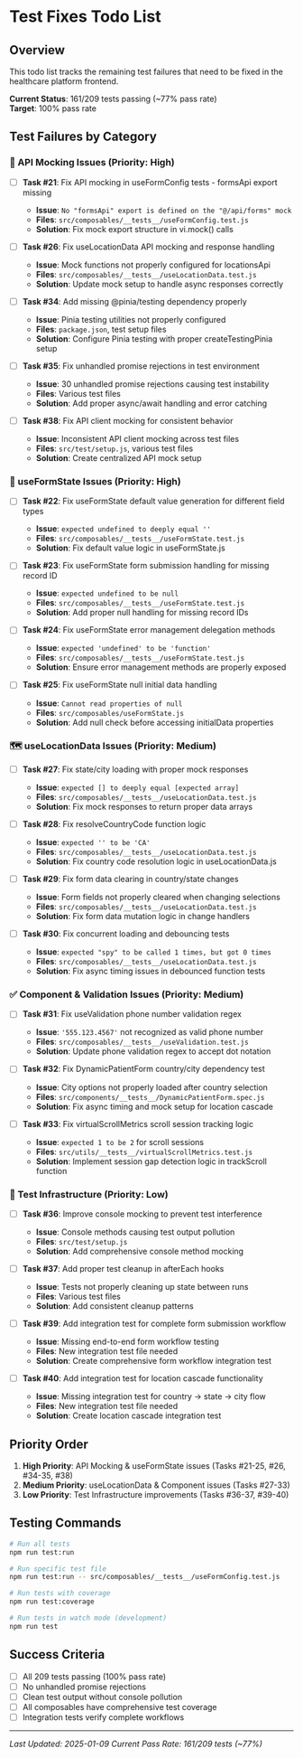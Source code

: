 # Test Fixes Todo List

## Overview
This todo list tracks the remaining test failures that need to be fixed in the healthcare platform frontend. 

**Current Status**: 161/209 tests passing (~77% pass rate)  
**Target**: 100% pass rate

## Test Failures by Category

### 🔌 API Mocking Issues (Priority: High)

- [ ] **Task #21**: Fix API mocking in useFormConfig tests - formsApi export missing
  - **Issue**: `No "formsApi" export is defined on the "@/api/forms" mock`
  - **Files**: `src/composables/__tests__/useFormConfig.test.js`
  - **Solution**: Fix mock export structure in vi.mock() calls

- [ ] **Task #26**: Fix useLocationData API mocking and response handling
  - **Issue**: Mock functions not properly configured for locationsApi
  - **Files**: `src/composables/__tests__/useLocationData.test.js`
  - **Solution**: Update mock setup to handle async responses correctly

- [ ] **Task #34**: Add missing @pinia/testing dependency properly
  - **Issue**: Pinia testing utilities not properly configured
  - **Files**: `package.json`, test setup files
  - **Solution**: Configure Pinia testing with proper createTestingPinia setup

- [ ] **Task #35**: Fix unhandled promise rejections in test environment
  - **Issue**: 30 unhandled promise rejections causing test instability
  - **Files**: Various test files
  - **Solution**: Add proper async/await handling and error catching

- [ ] **Task #38**: Fix API client mocking for consistent behavior
  - **Issue**: Inconsistent API client mocking across test files
  - **Files**: `src/test/setup.js`, various test files
  - **Solution**: Create centralized API mock setup

### 📝 useFormState Issues (Priority: High)

- [ ] **Task #22**: Fix useFormState default value generation for different field types
  - **Issue**: `expected undefined to deeply equal ''`
  - **Files**: `src/composables/__tests__/useFormState.test.js`
  - **Solution**: Fix default value logic in useFormState.js

- [ ] **Task #23**: Fix useFormState form submission handling for missing record ID
  - **Issue**: `expected undefined to be null`
  - **Files**: `src/composables/__tests__/useFormState.test.js`
  - **Solution**: Add proper null handling for missing record IDs

- [ ] **Task #24**: Fix useFormState error management delegation methods
  - **Issue**: `expected 'undefined' to be 'function'`
  - **Files**: `src/composables/__tests__/useFormState.test.js`
  - **Solution**: Ensure error management methods are properly exposed

- [ ] **Task #25**: Fix useFormState null initial data handling
  - **Issue**: `Cannot read properties of null`
  - **Files**: `src/composables/useFormState.js`
  - **Solution**: Add null check before accessing initialData properties

### 🗺️ useLocationData Issues (Priority: Medium)

- [ ] **Task #27**: Fix state/city loading with proper mock responses
  - **Issue**: `expected [] to deeply equal [expected array]`
  - **Files**: `src/composables/__tests__/useLocationData.test.js`
  - **Solution**: Fix mock responses to return proper data arrays

- [ ] **Task #28**: Fix resolveCountryCode function logic
  - **Issue**: `expected '' to be 'CA'`
  - **Files**: `src/composables/__tests__/useLocationData.test.js`
  - **Solution**: Fix country code resolution logic in useLocationData.js

- [ ] **Task #29**: Fix form data clearing in country/state changes
  - **Issue**: Form fields not properly cleared when changing selections
  - **Files**: `src/composables/__tests__/useLocationData.test.js`
  - **Solution**: Fix form data mutation logic in change handlers

- [ ] **Task #30**: Fix concurrent loading and debouncing tests
  - **Issue**: `expected "spy" to be called 1 times, but got 0 times`
  - **Files**: `src/composables/__tests__/useLocationData.test.js`
  - **Solution**: Fix async timing issues in debounced function tests

### ✅ Component & Validation Issues (Priority: Medium)

- [ ] **Task #31**: Fix useValidation phone number validation regex
  - **Issue**: `'555.123.4567'` not recognized as valid phone number
  - **Files**: `src/composables/__tests__/useValidation.test.js`
  - **Solution**: Update phone validation regex to accept dot notation

- [ ] **Task #32**: Fix DynamicPatientForm country/city dependency test
  - **Issue**: City options not properly loaded after country selection
  - **Files**: `src/components/__tests__/DynamicPatientForm.spec.js`
  - **Solution**: Fix async timing and mock setup for location cascade

- [ ] **Task #33**: Fix virtualScrollMetrics scroll session tracking logic
  - **Issue**: `expected 1 to be 2` for scroll sessions
  - **Files**: `src/utils/__tests__/virtualScrollMetrics.test.js`
  - **Solution**: Implement session gap detection logic in trackScroll function

### 🧪 Test Infrastructure (Priority: Low)

- [ ] **Task #36**: Improve console mocking to prevent test interference
  - **Issue**: Console methods causing test output pollution
  - **Files**: `src/test/setup.js`
  - **Solution**: Add comprehensive console method mocking

- [ ] **Task #37**: Add proper test cleanup in afterEach hooks
  - **Issue**: Tests not properly cleaning up state between runs
  - **Files**: Various test files
  - **Solution**: Add consistent cleanup patterns

- [ ] **Task #39**: Add integration test for complete form submission workflow
  - **Issue**: Missing end-to-end form workflow testing
  - **Files**: New integration test file needed
  - **Solution**: Create comprehensive form workflow integration test

- [ ] **Task #40**: Add integration test for location cascade functionality
  - **Issue**: Missing integration test for country -> state -> city flow
  - **Files**: New integration test file needed
  - **Solution**: Create location cascade integration test

## Priority Order
1. **High Priority**: API Mocking & useFormState issues (Tasks #21-25, #26, #34-35, #38)
2. **Medium Priority**: useLocationData & Component issues (Tasks #27-33)
3. **Low Priority**: Test Infrastructure improvements (Tasks #36-37, #39-40)

## Testing Commands
```bash
# Run all tests
npm run test:run

# Run specific test file
npm run test:run -- src/composables/__tests__/useFormConfig.test.js

# Run tests with coverage
npm run test:coverage

# Run tests in watch mode (development)
npm run test
```

## Success Criteria
- [ ] All 209 tests passing (100% pass rate)
- [ ] No unhandled promise rejections
- [ ] Clean test output without console pollution
- [ ] All composables have comprehensive test coverage
- [ ] Integration tests verify complete workflows

---
*Last Updated: 2025-01-09*
*Current Pass Rate: 161/209 tests (~77%)*
